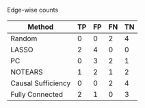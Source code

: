 Edge-wise counts

| Method             |   TP |   FP |   FN |   TN |
|--------------------|------|------|------|------|
| Random             |    0 |    0 |    2 |    4 |
| LASSO              |    2 |    4 |    0 |    0 |
| PC                 |    0 |    3 |    2 |    1 |
| NOTEARS            |    1 |    2 |    1 |    2 |
| Causal Sufficiency |    0 |    0 |    2 |    4 |
| Fully Connected    |    2 |    1 |    0 |    3 |
